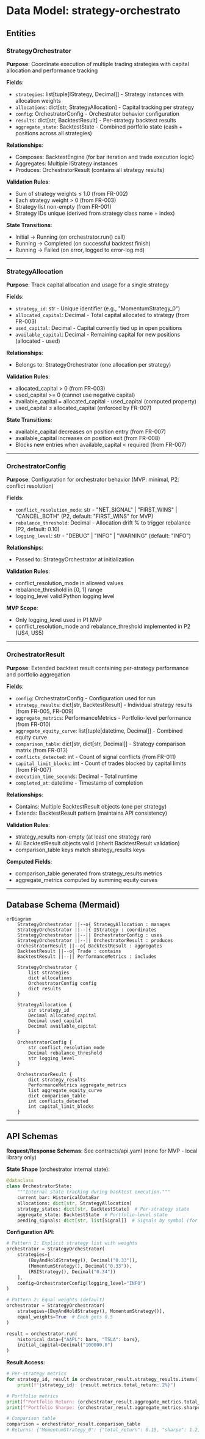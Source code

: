 # Data Model: strategy-orchestrato

## Entities

### StrategyOrchestrator
**Purpose**: Coordinate execution of multiple trading strategies with capital allocation and performance tracking

**Fields**:
- `strategies`: list[tuple[IStrategy, Decimal]] - Strategy instances with allocation weights
- `allocations`: dict[str, StrategyAllocation] - Capital tracking per strategy
- `config`: OrchestratorConfig - Orchestrator behavior configuration
- `results`: dict[str, BacktestResult] - Per-strategy backtest results
- `aggregate_state`: BacktestState - Combined portfolio state (cash + positions across all strategies)

**Relationships**:
- Composes: BacktestEngine (for bar iteration and trade execution logic)
- Aggregates: Multiple IStrategy instances
- Produces: OrchestratorResult (contains all strategy results)

**Validation Rules**:
- Sum of strategy weights ≤ 1.0 (from FR-002)
- Each strategy weight > 0 (from FR-003)
- Strategy list non-empty (from FR-001)
- Strategy IDs unique (derived from strategy class name + index)

**State Transitions**:
- Initial → Running (on orchestrator.run() call)
- Running → Completed (on successful backtest finish)
- Running → Failed (on error, logged to error-log.md)

---

### StrategyAllocation
**Purpose**: Track capital allocation and usage for a single strategy

**Fields**:
- `strategy_id`: str - Unique identifier (e.g., "MomentumStrategy_0")
- `allocated_capital`: Decimal - Total capital allocated to strategy (from FR-003)
- `used_capital`: Decimal - Capital currently tied up in open positions
- `available_capital`: Decimal - Remaining capital for new positions (allocated - used)

**Relationships**:
- Belongs to: StrategyOrchestrator (one allocation per strategy)

**Validation Rules**:
- allocated_capital > 0 (from FR-003)
- used_capital >= 0 (cannot use negative capital)
- available_capital = allocated_capital - used_capital (computed property)
- used_capital ≤ allocated_capital (enforced by FR-007)

**State Transitions**:
- available_capital decreases on position entry (from FR-007)
- available_capital increases on position exit (from FR-008)
- Blocks new entries when available_capital < required (from FR-007)

---

### OrchestratorConfig
**Purpose**: Configuration for orchestrator behavior (MVP: minimal, P2: conflict resolution)

**Fields**:
- `conflict_resolution_mode`: str - "NET_SIGNAL" | "FIRST_WINS" | "CANCEL_BOTH" (P2, default: "FIRST_WINS" for MVP)
- `rebalance_threshold`: Decimal - Allocation drift % to trigger rebalance (P2, default: 0.10)
- `logging_level`: str - "DEBUG" | "INFO" | "WARNING" (default: "INFO")

**Relationships**:
- Passed to: StrategyOrchestrator at initialization

**Validation Rules**:
- conflict_resolution_mode in allowed values
- rebalance_threshold in [0, 1] range
- logging_level valid Python logging level

**MVP Scope**:
- Only logging_level used in P1 MVP
- conflict_resolution_mode and rebalance_threshold implemented in P2 (US4, US5)

---

### OrchestratorResult
**Purpose**: Extended backtest result containing per-strategy performance and portfolio aggregation

**Fields**:
- `config`: OrchestratorConfig - Configuration used for run
- `strategy_results`: dict[str, BacktestResult] - Individual strategy results (from FR-005, FR-009)
- `aggregate_metrics`: PerformanceMetrics - Portfolio-level performance (from FR-010)
- `aggregate_equity_curve`: list[tuple[datetime, Decimal]] - Combined equity curve
- `comparison_table`: dict[str, dict[str, Decimal]] - Strategy comparison matrix (from FR-013)
- `conflicts_detected`: int - Count of signal conflicts (from FR-011)
- `capital_limit_blocks`: int - Count of trades blocked by capital limits (from FR-007)
- `execution_time_seconds`: Decimal - Total runtime
- `completed_at`: datetime - Timestamp of completion

**Relationships**:
- Contains: Multiple BacktestResult objects (one per strategy)
- Extends: BacktestResult pattern (maintains API consistency)

**Validation Rules**:
- strategy_results non-empty (at least one strategy ran)
- All BacktestResult objects valid (inherit BacktestResult validation)
- comparison_table keys match strategy_results keys

**Computed Fields**:
- comparison_table generated from strategy_results metrics
- aggregate_metrics computed by summing equity curves

---

## Database Schema (Mermaid)

```mermaid
erDiagram
    StrategyOrchestrator ||--o{ StrategyAllocation : manages
    StrategyOrchestrator ||--|{ IStrategy : coordinates
    StrategyOrchestrator ||--|| OrchestratorConfig : uses
    StrategyOrchestrator ||--|| OrchestratorResult : produces
    OrchestratorResult ||--o{ BacktestResult : aggregates
    BacktestResult ||--o{ Trade : contains
    BacktestResult ||--|| PerformanceMetrics : includes

    StrategyOrchestrator {
        list strategies
        dict allocations
        OrchestratorConfig config
        dict results
    }

    StrategyAllocation {
        str strategy_id
        Decimal allocated_capital
        Decimal used_capital
        Decimal available_capital
    }

    OrchestratorConfig {
        str conflict_resolution_mode
        Decimal rebalance_threshold
        str logging_level
    }

    OrchestratorResult {
        dict strategy_results
        PerformanceMetrics aggregate_metrics
        list aggregate_equity_curve
        dict comparison_table
        int conflicts_detected
        int capital_limit_blocks
    }
```

---

## API Schemas

**Request/Response Schemas**: See contracts/api.yaml (none for MVP - local library only)

**State Shape** (orchestrator internal state):
```python
@dataclass
class OrchestratorState:
    """Internal state tracking during backtest execution."""
    current_bar: HistoricalDataBar
    allocations: dict[str, StrategyAllocation]
    strategy_states: dict[str, BacktestState]  # Per-strategy state
    aggregate_state: BacktestState  # Portfolio-level state
    pending_signals: dict[str, list[Signal]]  # Signals by symbol (for conflict detection)
```

**Configuration API**:
```python
# Pattern 1: Explicit strategy list with weights
orchestrator = StrategyOrchestrator(
    strategies=[
        (BuyAndHoldStrategy(), Decimal("0.33")),
        (MomentumStrategy(), Decimal("0.33")),
        (RSIStrategy(), Decimal("0.34"))
    ],
    config=OrchestratorConfig(logging_level="INFO")
)

# Pattern 2: Equal weights (default)
orchestrator = StrategyOrchestrator(
    strategies=[BuyAndHoldStrategy(), MomentumStrategy()],
    equal_weights=True  # Each gets 0.5
)

result = orchestrator.run(
    historical_data={"AAPL": bars, "TSLA": bars},
    initial_capital=Decimal("100000.0")
)
```

**Result Access**:
```python
# Per-strategy metrics
for strategy_id, result in orchestrator_result.strategy_results.items():
    print(f"{strategy_id}: {result.metrics.total_return:.2%}")

# Portfolio metrics
print(f"Portfolio Return: {orchestrator_result.aggregate_metrics.total_return:.2%}")
print(f"Portfolio Sharpe: {orchestrator_result.aggregate_metrics.sharpe_ratio:.2f}")

# Comparison table
comparison = orchestrator_result.comparison_table
# Returns: {"MomentumStrategy_0": {"total_return": 0.15, "sharpe": 1.2, ...}, ...}
```
